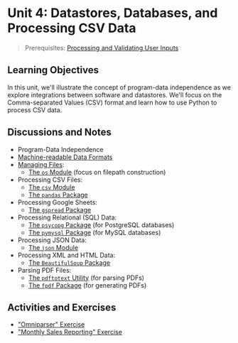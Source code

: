 
# Unit 4: Datastores, Databases, and Processing CSV Data

> Prerequisites: [Processing and Validating User Inputs](unit-3.md)

## Learning Objectives

In this unit, we'll illustrate the concept of program-data independence as we explore integrations between software and datastores. We'll focus on the Comma-separated Values (CSV) format and learn how to use Python to process CSV data.

## Discussions and Notes

  + Program-Data Independence
  + [Machine-readable Data Formats](/notes/info-systems/datastores.md)
  + [Managing Files](/notes/python/file-management.md):
    + [The `os` Module](/notes/python/modules/os.md#file-operations) (focus on filepath construction)
  + Processing CSV Files:
    + [The `csv` Module](/notes/python/modules/csv.md)
    + [The `pandas` Package](/notes/python/packages/pandas.md)
  + Processing Google Sheets:
    + [The `gspread` Package](/notes/python/packages/gspread.md)
  + Processing Relational (SQL) Data:
    + [The `psycopg` Package](/notes/python/packages/psycopg.md) (for PostgreSQL databases)
    + [The `pymysql` Package](/notes/python/packages/pymysql.md) (for MySQL databases)
  + Processing JSON Data:
    + [The `json` Module](/notes/python/modules/json.md)
  + Processing XML and HTML Data:
    + [The `BeautifulSoup` Package](/notes/python/packages/beautifulsoup.md)
  + Parsing PDF Files:
    + [The `pdftotext` Utility](/notes/clis/pdftotext.md) (for parsing PDFs)
    + [The `fpdf` Package](/notes/python/packages/fpdf.md) (for generating PDFs)

## Activities and Exercises

  + ["Omniparser" Exercise](/exercises/omniparser/README.md)
  + ["Monthly Sales Reporting" Exercise](/exercises/monthly-sales-reporting/README.md)
